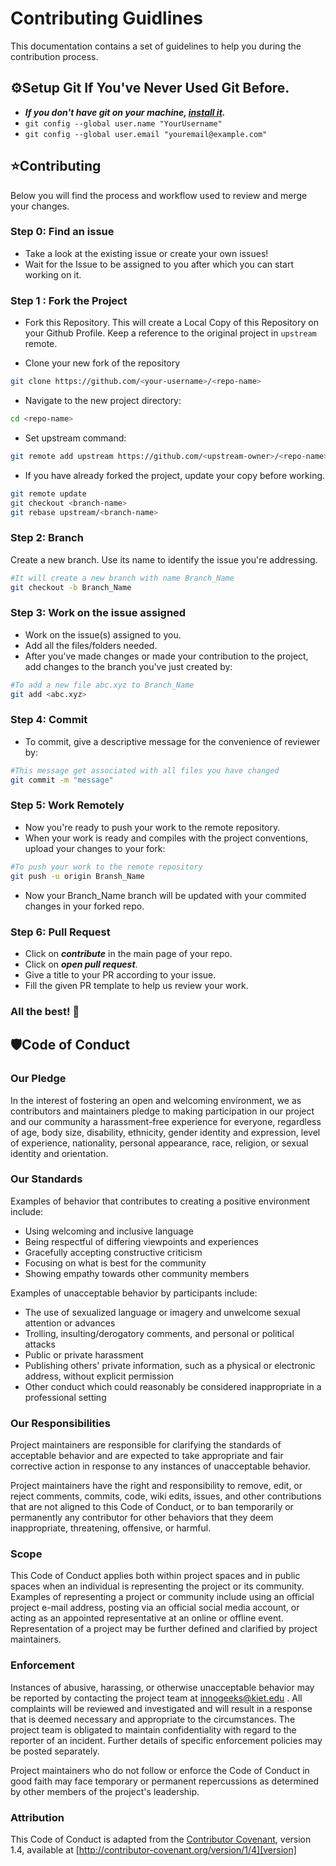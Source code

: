 # Contributing Guidlines
This documentation contains a set of guidelines to help you during the contribution process.
## ⚙Setup Git If You've Never Used Git Before.
* ***If you don't have git on your machine, [install it](https://docs.github.com/en/get-started/quickstart/set-up-git).***
* `git config --global user.name "YourUsername"`
* `git config --global user.email "youremail@example.com"`
## ⭐Contributing
Below you will find the process and workflow used to review and merge your changes.
### Step 0: Find an issue
* Take a look at the existing issue or create your own issues!
* Wait for the Issue to be assigned to you after which you can start working on it.

### Step 1 : Fork the Project

* Fork this Repository. This will create a Local Copy of this Repository on your Github Profile.
Keep a reference to the original project in `upstream` remote.  

* Clone your new fork of the repository
```bash
git clone https://github.com/<your-username>/<repo-name> 
```
* Navigate to the new project directory:
```bash
cd <repo-name>
```
* Set upstream command:
```bash
git remote add upstream https://github.com/<upstream-owner>/<repo-name>  
```  



* If you have already forked the project, update your copy before working.

```bash
git remote update
git checkout <branch-name>
git rebase upstream/<branch-name>
```
### Step 2: Branch
Create a new branch. Use its name to identify the issue you're addressing.
```bash
#It will create a new branch with name Branch_Name
git checkout -b Branch_Name
```
### Step 3: Work on the issue assigned
* Work on the issue(s) assigned to you.
* Add all the files/folders needed.
* After you've made changes or made your contribution to the project, add changes to the branch you've just created by:
```bash
#To add a new file abc.xyz to Branch_Name
git add <abc.xyz>
```
### Step 4: Commit
* To commit, give a descriptive message for the convenience of reviewer by: 
```bash
#This message get associated with all files you have changed
git commit -m "message"
```
### Step 5: Work Remotely
* Now you're ready to push your work to the remote repository.
* When your work is ready and compiles with the project conventions, upload your changes to your fork:
```bash
#To push your work to the remote repository
git push -u origin Bransh_Name
```
* Now your Branch_Name branch will be updated with your commited changes in your forked repo.
### Step 6: Pull Request
* Click on ***contribute*** in the main page of your repo. 
* Click on ***open pull request***.
* Give a title to your PR according to your issue.
* Fill the given PR template to help us review your work.
### All the best! 🥇
## 🛡️Code of Conduct

### Our Pledge

In the interest of fostering an open and welcoming environment, we as
contributors and maintainers pledge to making participation in our project and
our community a harassment-free experience for everyone, regardless of age, body
size, disability, ethnicity, gender identity and expression, level of experience,
nationality, personal appearance, race, religion, or sexual identity and
orientation.

### Our Standards

Examples of behavior that contributes to creating a positive environment
include:

* Using welcoming and inclusive language
* Being respectful of differing viewpoints and experiences
* Gracefully accepting constructive criticism
* Focusing on what is best for the community
* Showing empathy towards other community members

Examples of unacceptable behavior by participants include:

* The use of sexualized language or imagery and unwelcome sexual attention or
advances
* Trolling, insulting/derogatory comments, and personal or political attacks
* Public or private harassment
* Publishing others' private information, such as a physical or electronic
  address, without explicit permission
* Other conduct which could reasonably be considered inappropriate in a
  professional setting

### Our Responsibilities

Project maintainers are responsible for clarifying the standards of acceptable
behavior and are expected to take appropriate and fair corrective action in
response to any instances of unacceptable behavior.

Project maintainers have the right and responsibility to remove, edit, or
reject comments, commits, code, wiki edits, issues, and other contributions
that are not aligned to this Code of Conduct, or to ban temporarily or
permanently any contributor for other behaviors that they deem inappropriate,
threatening, offensive, or harmful.

### Scope

This Code of Conduct applies both within project spaces and in public spaces
when an individual is representing the project or its community. Examples of
representing a project or community include using an official project e-mail
address, posting via an official social media account, or acting as an appointed
representative at an online or offline event. Representation of a project may be
further defined and clarified by project maintainers.

### Enforcement

Instances of abusive, harassing, or otherwise unacceptable behavior may be
reported by contacting the project team at innogeeks@kiet.edu . All
complaints will be reviewed and investigated and will result in a response that
is deemed necessary and appropriate to the circumstances. The project team is
obligated to maintain confidentiality with regard to the reporter of an incident.
Further details of specific enforcement policies may be posted separately.

Project maintainers who do not follow or enforce the Code of Conduct in good
faith may face temporary or permanent repercussions as determined by other
members of the project's leadership.

### Attribution

This Code of Conduct is adapted from the [Contributor Covenant][homepage], version 1.4,
available at [http://contributor-covenant.org/version/1/4][version]

[homepage]: http://contributor-covenant.org
[version]: http://contributor-covenant.org/version/1/4/
